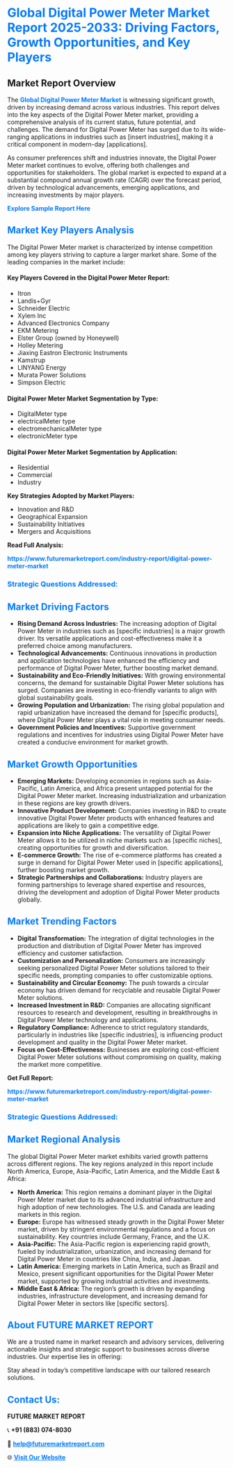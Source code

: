 <h1 style="color: #007BFF;">Global Digital Power Meter Market Report 2025-2033: Driving Factors, Growth Opportunities, and Key Players</h1>

<section id="overview">
<h2>Market Report Overview</h2>
<p>The <a href="https://www.futuremarketreport.com/industry-report/digital-power-meter-market" style="color: #007BFF; text-decoration: none;"><strong>Global Digital Power Meter Market</strong></a> is witnessing significant growth, driven by increasing demand across various industries. This report delves into the key aspects of the Digital Power Meter market, providing a comprehensive analysis of its current status, future potential, and challenges. The demand for Digital Power Meter has surged due to its wide-ranging applications in industries such as [insert industries], making it a critical component in modern-day [applications].</p>
<p>As consumer preferences shift and industries innovate, the Digital Power Meter market continues to evolve, offering both challenges and opportunities for stakeholders. The global market is expected to expand at a substantial compound annual growth rate (CAGR) over the forecast period, driven by technological advancements, emerging applications, and increasing investments by major players.</p>
</section>

<section id="overview">
<p><a href="https://www.futuremarketreport.com/request-sample/reportId=56762" style="color: #007BFF; text-decoration: none;"><strong>Explore Sample Report Here</strong></a></p>
</section>

<section id="key-players">
<h2 style="color: #007BFF;">Market Key Players Analysis</h2>
<p>The Digital Power Meter market is characterized by intense competition among key players striving to capture a larger market share. Some of the leading companies in the market include:</p>
<h4>Key Players Covered in the Digital Power Meter Report:</h4>
<ul><li>Itron</li><li>Landis+Gyr</li><li>Schneider Electric</li><li>Xylem Inc</li><li>Advanced Electronics Company</li><li>EKM Metering</li><li>Elster Group (owned by Honeywell)</li><li>Holley Metering</li><li>Jiaxing Eastron Electronic Instruments</li><li>Kamstrup</li><li>LINYANG Energy</li><li>Murata Power Solutions</li><li>Simpson Electric</li></ul>
<h4>Digital Power Meter Market Segmentation by Type:</h4>
<ul><li>DigitalMeter type</li><li>electricalMeter type</li><li>electromechanicalMeter type</li><li>electronicMeter type</li></ul>

<h4>Digital Power Meter Market Segmentation by Application:</h4>
<ul><li>Residential</li><li>Commercial</li><li>Industry</li></ul>
<p><strong>Key Strategies Adopted by Market Players:</strong></p>
<ul>
<li>Innovation and R&D</li>
<li>Geographical Expansion</li>
<li>Sustainability Initiatives</li>
<li>Mergers and Acquisitions</li>
</ul>
</section>

<section>
<p><strong>Read Full Analysis: </strong></p><a href="https://www.futuremarketreport.com/industry-report/digital-power-meter-market" style="color: #007BFF; text-decoration: none;"><strong>https://www.futuremarketreport.com/industry-report/digital-power-meter-market</strong></a>
<h3 style="color: #007BFF;">Strategic Questions Addressed:</h3>
</section>

<section id="driving-factors">
<h2 style="color: #007BFF;">Market Driving Factors</h2>
<ul>
<li><strong>Rising Demand Across Industries:</strong> The increasing adoption of Digital Power Meter in industries such as [specific industries] is a major growth driver. Its versatile applications and cost-effectiveness make it a preferred choice among manufacturers.</li>
<li><strong>Technological Advancements:</strong> Continuous innovations in production and application technologies have enhanced the efficiency and performance of Digital Power Meter, further boosting market demand.</li>
<li><strong>Sustainability and Eco-Friendly Initiatives:</strong> With growing environmental concerns, the demand for sustainable Digital Power Meter solutions has surged. Companies are investing in eco-friendly variants to align with global sustainability goals.</li>
<li><strong>Growing Population and Urbanization:</strong> The rising global population and rapid urbanization have increased the demand for [specific products], where Digital Power Meter plays a vital role in meeting consumer needs.</li>
<li><strong>Government Policies and Incentives:</strong> Supportive government regulations and incentives for industries using Digital Power Meter have created a conducive environment for market growth.</li>
</ul>
</section>

<section id="growth-opportunities">
<h2 style="color: #007BFF;">Market Growth Opportunities</h2>
<ul>
<li><strong>Emerging Markets:</strong> Developing economies in regions such as Asia-Pacific, Latin America, and Africa present untapped potential for the Digital Power Meter market. Increasing industrialization and urbanization in these regions are key growth drivers.</li>
<li><strong>Innovative Product Development:</strong> Companies investing in R&D to create innovative Digital Power Meter products with enhanced features and applications are likely to gain a competitive edge.</li>
<li><strong>Expansion into Niche Applications:</strong> The versatility of Digital Power Meter allows it to be utilized in niche markets such as [specific niches], creating opportunities for growth and diversification.</li>
<li><strong>E-commerce Growth:</strong> The rise of e-commerce platforms has created a surge in demand for Digital Power Meter used in [specific applications], further boosting market growth.</li>
<li><strong>Strategic Partnerships and Collaborations:</strong> Industry players are forming partnerships to leverage shared expertise and resources, driving the development and adoption of Digital Power Meter products globally.</li>
</ul>
</section>

<section id="trending-factors">
<h2 style="color: #007BFF;">Market Trending Factors</h2>
<ul>
<li><strong>Digital Transformation:</strong> The integration of digital technologies in the production and distribution of Digital Power Meter has improved efficiency and customer satisfaction.</li>
<li><strong>Customization and Personalization:</strong> Consumers are increasingly seeking personalized Digital Power Meter solutions tailored to their specific needs, prompting companies to offer customizable options.</li>
<li><strong>Sustainability and Circular Economy:</strong> The push towards a circular economy has driven demand for recyclable and reusable Digital Power Meter solutions.</li>
<li><strong>Increased Investment in R&D:</strong> Companies are allocating significant resources to research and development, resulting in breakthroughs in Digital Power Meter technology and applications.</li>
<li><strong>Regulatory Compliance:</strong> Adherence to strict regulatory standards, particularly in industries like [specific industries], is influencing product development and quality in the Digital Power Meter market.</li>
<li><strong>Focus on Cost-Effectiveness:</strong> Businesses are exploring cost-efficient Digital Power Meter solutions without compromising on quality, making the market more competitive.</li>
</ul>
</section>

<section>
<p><strong>Get Full Report: </strong></p><a href="https://www.futuremarketreport.com/industry-report/digital-power-meter-market" style="color: #007BFF; text-decoration: none;"><strong>https://www.futuremarketreport.com/industry-report/digital-power-meter-market</strong></a>
<h3 style="color: #007BFF;">Strategic Questions Addressed:</h3>
</section>


<section id="regional-analysis">
<h2 style="color: #007BFF;">Market Regional Analysis</h2>
<p>The global Digital Power Meter market exhibits varied growth patterns across different regions. The key regions analyzed in this report include North America, Europe, Asia-Pacific, Latin America, and the Middle East & Africa:</p>
<ul>
<li><strong>North America:</strong> This region remains a dominant player in the Digital Power Meter market due to its advanced industrial infrastructure and high adoption of new technologies. The U.S. and Canada are leading markets in this region.</li>
<li><strong>Europe:</strong> Europe has witnessed steady growth in the Digital Power Meter market, driven by stringent environmental regulations and a focus on sustainability. Key countries include Germany, France, and the U.K.</li>
<li><strong>Asia-Pacific:</strong> The Asia-Pacific region is experiencing rapid growth, fueled by industrialization, urbanization, and increasing demand for Digital Power Meter in countries like China, India, and Japan.</li>
<li><strong>Latin America:</strong> Emerging markets in Latin America, such as Brazil and Mexico, present significant opportunities for the Digital Power Meter market, supported by growing industrial activities and investments.</li>
<li><strong>Middle East & Africa:</strong> The region’s growth is driven by expanding industries, infrastructure development, and increasing demand for Digital Power Meter in sectors like [specific sectors].</li>
</ul>
</section>

<footer>
<h2 style="color: #007BFF;">About FUTURE MARKET REPORT</h2>
<p>We are a trusted name in market research and advisory services, delivering actionable insights and strategic support to businesses across diverse industries. Our expertise lies in offering:</p>

<p>Stay ahead in today’s competitive landscape with our tailored research solutions.</p>

<h2 style="color: #007BFF;">Contact Us:</h2>
<p><strong>FUTURE MARKET REPORT</strong></p>
<p>📞 <strong>+91 (883) 074-8030</strong></p>
<p>📧 <strong><a href="mailto:help@futuremarketreport.com" style="color: #007BFF;">help@futuremarketreport.com</a></strong></p>
<p>🌐 <strong><a href="https://www.futuremarketreport.com/" style="color: #007BFF;">Visit Our Website</a></strong></p>
</footer>
